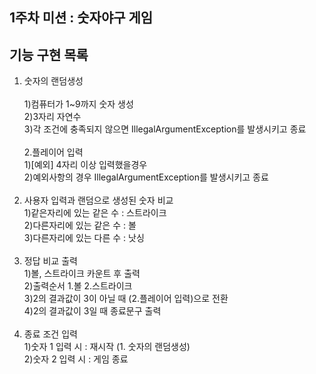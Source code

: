 ## 1주차 미션 : 숫자야구 게임
## 기능 구현 목록
1. 숫자의 랜덤생성<br/>   
   1)컴퓨터가 1~9까지 숫자 생성<br/>
   2)3자리 자연수<br/>
   3)각 조건에 충족되지 않으면 IllegalArgumentException를 발생시키고 종료<br/><br/>
2.플레이어 입력<br/>
  1)[예외] 4자리 이상 입력했을경우<br/>
  2)예외사항의 경우 IllegalArgumentException를 발생시키고 종료<br/><br/>
3. 사용자 입력과 랜덤으로 생성된 숫자 비교<br/>
   1)같은자리에 있는 같은 수 : 스트라이크<br/>
   2)다른자리에 있는 같은 수 : 볼<br/>
   3)다른자리에 있는 다른 수 : 낫싱<br/><br/>
4. 정답 비교 출력<br/>
   1)볼, 스트라이크 카운트 후 출력<br/>
   2)출력순서 1.볼 2.스트라이크<br/>
   3)2의 결과값이 3이 아닐 때 (2.플레이어 입력)으로 전환<br/>
   4)2의 결과값이 3일 때 종료문구 출력<br/><br/>
5. 종료 조건 입력<br/>
   1)숫자 1 입력 시 : 재시작 (1. 숫자의 랜덤생성)<br/>
   2)숫자 2 입력 시 : 게임 종료<br/>
